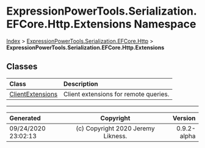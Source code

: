 ﻿# ExpressionPowerTools.Serialization.EFCore.Http.Extensions Namespace

[Index](../index.md) > [ExpressionPowerTools.Serialization.EFCore.Http](ExpressionPowerTools.Serialization.EFCore.Http.a.md) > **ExpressionPowerTools.Serialization.EFCore.Http.Extensions**

## Classes

| Class | Description |
| :-- | :-- |
| [ClientExtensions](ExpressionPowerTools.Serialization.EFCore.Http.Extensions.ClientExtensions.cs.md) | Client extensions for remote queries. |


---

| Generated | Copyright | Version |
| :-- | :-: | --: |
| 09/24/2020 23:02:13 | (c) Copyright 2020 Jeremy Likness. | 0.9.2-alpha |
